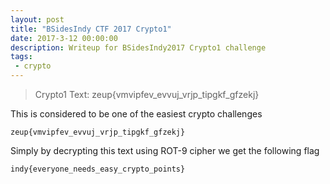 ```yaml
---
layout: post
title: "BSidesIndy CTF 2017 Crypto1"
date: 2017-3-12 00:00:00
description: Writeup for BSidesIndy2017 Crypto1 challenge
tags:
 - crypto
---
```


>Crypto1
>Text: zeup{vmvipfev_evvuj_vrjp_tipgkf_gfzekj} 

This is considered to be one of the easiest crypto challenges
```
zeup{vmvipfev_evvuj_vrjp_tipgkf_gfzekj}
```
Simply by decrypting this text using ROT-9 cipher we get the following flag
``` 
indy{everyone_needs_easy_crypto_points}
```
